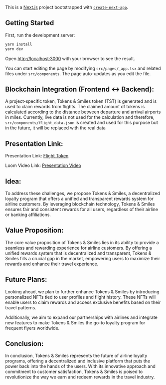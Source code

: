This is a [Next.js](https://nextjs.org/) project bootstrapped with [`create-next-app`](https://github.com/vercel/next.js/tree/canary/packages/create-next-app).

## Getting Started

First, run the development server:

```bash
yarn install
yarn dev
```

Open [http://localhost:3000](http://localhost:3000) with your browser to see the result.

You can start editing the page by modifying `src/pages/_app.tsx` and related files under `src/components`. The page auto-updates as you edit the file.

## Blockchain Integration (Frontend <-> Backend):
A project-specific token, Tokens & Smiles token (TST) is generated and is used to claim rewards from flights. The claimed amount of tokens is calculated according to the distance between departure and arrival airports in miles. Currently, live data is not used for the calculation and therefore, `src/components/flight_data.json` is created and used for this purpose but in the future, it will be replaced with the real data

## Presentation Link:
Presentation Link: [Flight Token](https://docs.google.com/presentation/d/10PAgIEjwAVN8XVssh-8bvvvmT05B6QwGt6izGwR3yTg/edit?usp=sharing)

Loom Video Link: [Presentation Video](https://www.loom.com/share/f2574539efd1447aa865ec58f510531f?sid=581c576f-9d85-408b-bc81-be52081681fe)

## Idea:
To address these challenges, we propose Tokens & Smiles, a decentralized loyalty program that offers a unified and transparent rewards system for airline customers. By leveraging blockchain technology, Tokens & Smiles ensures fair and consistent rewards for all users, regardless of their airline or banking affiliations.

## Value Proposition:
The core value proposition of Tokens & Smiles lies in its ability to provide a seamless and rewarding experience for airline customers. 
By offering a unified rewards system that is decentralized and transparent, Tokens & Smiles fills a crucial gap in the market, empowering users to maximize their rewards and enhance their travel experience.

## Future Plans:
Looking ahead, we plan to further enhance Tokens & Smiles by introducing personalized NFTs tied to user profiles and flight history. 
These NFTs will enable users to claim rewards and access exclusive benefits based on their travel patterns. 

Additionally, we aim to expand our partnerships with airlines and integrate new features to make Tokens & Smiles the go-to loyalty program for frequent flyers worldwide.

## Conclusion:
In conclusion, Tokens & Smiles represents the future of airline loyalty programs, offering a decentralized and inclusive platform that puts the power back into the hands of the users. 
With its innovative approach and commitment to customer satisfaction, Tokens & Smiles is poised to revolutionize the way we earn and redeem rewards in the travel industry. 
